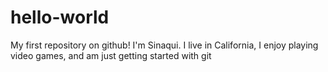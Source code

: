 hello-world
===========

My first repository on github!
I'm Sinaqui. I live in California, I enjoy playing video games, and am just getting started with git
